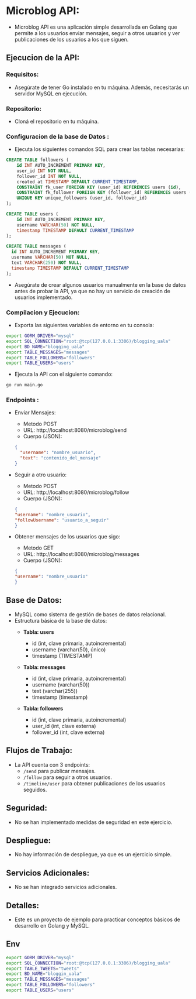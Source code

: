 # Microblog API:
- Microblog API es una aplicación simple desarrollada en Golang que permite a los usuarios enviar mensajes, 
seguir a otros usuarios y ver publicaciones de los usuarios a los que siguen.

## Ejecucion de la API:

  ### Requisitos:
  - Asegúrate de tener Go instalado en tu máquina. Además, necesitarás un servidor MySQL en ejecución.

  ### Repositorio:
  - Cloná el repositorio en tu máquina.

  ### Configuracion de la base de Datos : 
  - Ejecuta los siguientes comandos SQL para crear las tablas necesarias:
  ```sql
  CREATE TABLE followers (
      id INT AUTO_INCREMENT PRIMARY KEY,
      user_id INT NOT NULL,
      follower_id INT NOT NULL,
      created_at TIMESTAMP DEFAULT CURRENT_TIMESTAMP,
      CONSTRAINT fk_user FOREIGN KEY (user_id) REFERENCES users (id),
      CONSTRAINT fk_follower FOREIGN KEY (follower_id) REFERENCES users (id),
      UNIQUE KEY unique_followers (user_id, follower_id)
  );

  CREATE TABLE users (
      id INT AUTO_INCREMENT PRIMARY KEY,
      username VARCHAR(50) NOT NULL,
      timestamp TIMESTAMP DEFAULT CURRENT_TIMESTAMP
  );

  CREATE TABLE messages (
    id INT AUTO_INCREMENT PRIMARY KEY,
    username VARCHAR(50) NOT NULL,
    text VARCHAR(250) NOT NULL,
    timestamp TIMESTAMP DEFAULT CURRENT_TIMESTAMP
  );
  ```
  - Asegúrate de crear algunos usuarios manualmente en la base de datos antes de probar la API, ya que no hay un servicio de creación de usuarios implementado.
  
### Compilacion y Ejecucion:
- Exporta las siguientes variables de entorno en tu consola:
```sh
export GORM_DRIVER="mysql"
export SQL_CONNECTION="root:@tcp(127.0.0.1:3306)/blogging_uala"
export BD_NAME="blogging_uala"
export TABLE_MESSAGES="messages"
export TABLE_FOLLOWERS="followers"
export TABLE_USERS="users"
```
- Ejecuta la API con el siguiente comando:
```sh
go run main.go
```

### Endpoints :
- Enviar Mensajes:
  - Metodo POST
  - URL: http://localhost:8080/microblog/send
  - Cuerpo (JSON):
  ```json
  {
    "username": "nombre_usuario",
    "text": "contenido_del_mensaje"
  }
  ```

- Seguir a otro usuario:
  - Metodo POST
  - URL: http://localhost:8080/microblog/follow
  - Cuerpo (JSON):
  ```json
  {
  "username": "nombre_usuario",
  "followUsername": "usuario_a_seguir"
  }
  ```

- Obtener mensajes de los usuarios que sigo:
  - Metodo GET
  - URL: http://localhost:8080/microblog/messages
  - Cuerpo (JSON):
  ```json
  {
  "username": "nombre_usuario"
  }
  ```

## Base de Datos:
- MySQL como sistema de gestión de bases de datos relacional.
- Estructura básica de la base de datos:
  - **Tabla: users**
    - id (int, clave primaria, autoincremental)
    - username (varchar(50), único)
    - timestamp (TIMESTAMP)

  - **Tabla: messages**
    - id (int, clave primaria, autoincremental)
    - username (varchar(50))
    - text (varchar(255))
    - timestamp (timestamp)

  - **Tabla: followers**
    - id (int, clave primaria, autoincremental)
    - user_id (int, clave externa)
    - follower_id (int, clave externa)

## Flujos de Trabajo:
- La API cuenta con 3 endpoints: 
  - `/send` para publicar mensajes.
  - `/follow` para seguir a otros usuarios.
  - `/timeline/user` para obtener publicaciones de los usuarios seguidos.

## Seguridad:
- No se han implementado medidas de seguridad en este ejercicio.

## Despliegue:
- No hay información de despliegue, ya que es un ejercicio simple.

## Servicios Adicionales:
- No se han integrado servicios adicionales.

## Detalles:
- Este es un proyecto de ejemplo para practicar conceptos básicos de desarrollo en Golang y MySQL.

## Env
```sh
export GORM_DRIVER="mysql"
export SQL_CONNECTION="root:@tcp(127.0.0.1:3306)/blogging_uala"
export TABLE_TWEETS="tweets"
export BD_NAME="bloggin_uala"
export TABLE_MESSAGES="messages"
export TABLE_FOLLOWERS="followers"
export TABLE_USERS="users"
```

<br/>

